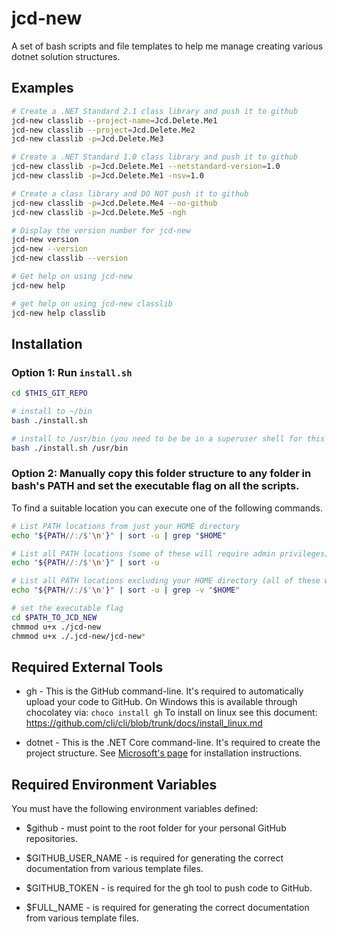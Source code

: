 # jcd-new

A set of bash scripts and file templates to help me manage creating various dotnet solution structures.

## Examples
```bash
# Create a .NET Standard 2.1 class library and push it to github 
jcd-new classlib --project-name=Jcd.Delete.Me1
jcd-new classlib --project=Jcd.Delete.Me2
jcd-new classlib -p=Jcd.Delete.Me3

# Create a .NET Standard 1.0 class library and push it to github 
jcd-new classlib -p=Jcd.Delete.Me1 --netstandard-version=1.0
jcd-new classlib -p=Jcd.Delete.Me1 -nsv=1.0

# Create a class library and DO NOT push it to github 
jcd-new classlib -p=Jcd.Delete.Me4 --no-github 
jcd-new classlib -p=Jcd.Delete.Me5 -ngh

# Display the version number for jcd-new
jcd-new version
jcd-new --version
jcd-new classlib --version

# Get help on using jcd-new
jcd-new help

# get help on using jcd-new classlib
jcd-new help classlib
```

## Installation

### Option 1: Run `install.sh`
```bash
cd $THIS_GIT_REPO

# install to ~/bin
bash ./install.sh

# install to /usr/bin (you need to be be in a superuser shell for this to work)
bash ./install.sh /usr/bin
```

### Option 2: Manually copy this folder structure to any folder in bash's PATH and set the executable flag on all the scripts.

To find a suitable location you can execute one of the following commands.
```bash
# List PATH locations from just your HOME directory 
echo "${PATH//:/$'\n'}" | sort -u | grep "$HOME"

# List all PATH locations (some of these will require admin privileges) 
echo "${PATH//:/$'\n'}" | sort -u 

# List all PATH locations excluding your HOME directory (all of these will require admin privileges) 
echo "${PATH//:/$'\n'}" | sort -u | grep -v "$HOME"

# set the executable flag
cd $PATH_TO_JCD_NEW
chmmod u+x ./jcd-new
chmmod u+x ./.jcd-new/jcd-new*
```


## Required External Tools

* gh - This is the GitHub command-line. It's required to automatically upload your code to GitHub.
  On Windows this is available through chocolatey via: ```choco install gh```
  To install on linux see this document: https://github.com/cli/cli/blob/trunk/docs/install_linux.md

* dotnet - This is the .NET Core command-line. It's required to create the project structure. 
  See [Microsoft's page](https://dotnet.microsoft.com/en-us/download) for installation instructions.

## Required Environment Variables

You must have the following environment variables defined:
* $github - must point to the root folder for your personal GitHub repositories.

* $GITHUB_USER_NAME - is required for generating the correct documentation from various template files.

* $GITHUB_TOKEN - is required for the gh tool to push code to GitHub.

* $FULL_NAME - is required for generating the correct documentation from various template files.
